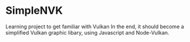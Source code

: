 # SimpleNVK
Learning project to get familiar with Vulkan
In the end, it should become a simplified Vulkan graphic libary, using Javascript and Node-Vulkan.
